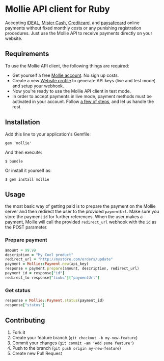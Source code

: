 # Mollie API client for Ruby

Accepting [iDEAL](https://www.mollie.nl/betaaldiensten/ideal/), [Mister Cash](https://www.mollie.nl/betaaldiensten/mistercash/), [Creditcard](https://www.mollie.nl/betaaldiensten/creditcard/), and [paysafecard](https://www.mollie.nl/betaaldiensten/paysafecard/) online payments without fixed monthly costs or any punishing registration procedures. Just use the Mollie API to receive payments directly on your website.

## Requirements
To use the Mollie API client, the following things are required:

+ Get yourself a free [Mollie account](https://www.mollie.nl/aanmelden). No sign up costs.
+ Create a new [Website profile](https://www.mollie.nl/beheer/account/profielen/) to generate API keys (live and test mode) and setup your webhook.
+ Now you're ready to use the Mollie API client in test mode.
+ In order to accept payments in live mode, payment methods must be activated in your account. Follow [a few of steps](https://www.mollie.nl/beheer/diensten), and let us handle the rest.

## Installation

Add this line to your application's Gemfile:

    gem 'mollie'

And then execute:

    $ bundle

Or install it yourself as:

    $ gem install mollie

## Usage

the most basic way of getting paid is to prepare the payment on the Mollie server and then redirect the user to the provided `paymentUrl`. Make sure you store the payment `id` for further references. When the user makes a payment, Mollie will call the provided `redirect_url` webhook with the `id` as the POST parameter.

### Prepare payment

```ruby
amount = 99.99
description = "My Cool product"
redirect_url = "http://mystore.com/orders/update"
payment = Mollie::Payment.new(api_key)
response = payment.prepare(amount, description, redirect_url)
payment_id = response["id"]
redirect_to response["links"]["paymentUrl"]
```

### Get status

```ruby
response = Mollie::Payment.status(payment_id)
response["status"]
```

## Contributing

1. Fork it
2. Create your feature branch (`git checkout -b my-new-feature`)
3. Commit your changes (`git commit -am 'Add some feature'`)
4. Push to the branch (`git push origin my-new-feature`)
5. Create new Pull Request
